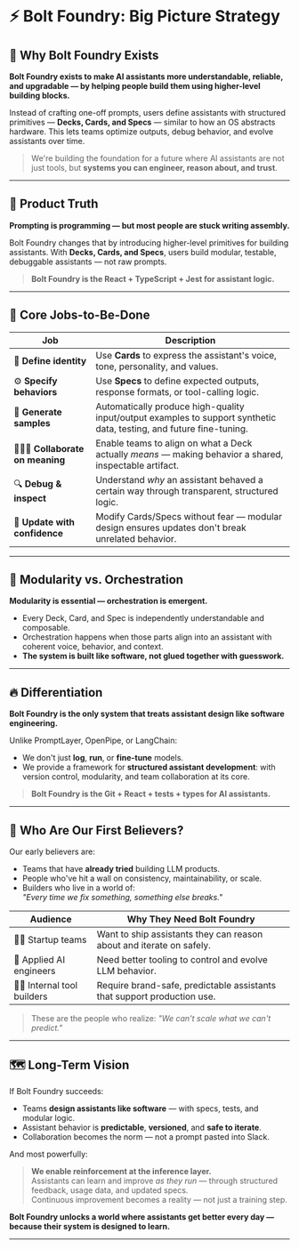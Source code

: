 # ⚡️ Bolt Foundry: Big Picture Strategy

## 🧭 Why Bolt Foundry Exists

**Bolt Foundry exists to make AI assistants more understandable, reliable, and
upgradable — by helping people build them using higher-level building blocks.**

Instead of crafting one-off prompts, users define assistants with structured
primitives — **Decks, Cards, and Specs** — similar to how an OS abstracts
hardware. This lets teams optimize outputs, debug behavior, and evolve
assistants over time.

> We're building the foundation for a future where AI assistants are not just
> tools, but **systems you can engineer, reason about, and trust**.

---

## 💎 Product Truth

**Prompting is programming — but most people are stuck writing assembly.**

Bolt Foundry changes that by introducing higher-level primitives for building
assistants. With **Decks, Cards, and Specs**, users build modular, testable,
debuggable assistants — not raw prompts.

> **Bolt Foundry is the React + TypeScript + Jest for assistant logic.**

---

## 🧰 Core Jobs-to-Be-Done

| Job                               | Description                                                                                                          |
| --------------------------------- | -------------------------------------------------------------------------------------------------------------------- |
| 🧱 **Define identity**            | Use **Cards** to express the assistant's voice, tone, personality, and values.                                       |
| ⚙️ **Specify behaviors**          | Use **Specs** to define expected outputs, response formats, or tool-calling logic.                                   |
| 🧪 **Generate samples**           | Automatically produce high-quality input/output examples to support synthetic data, testing, and future fine-tuning. |
| 🧑‍🤝‍🧑 **Collaborate on meaning** | Enable teams to align on what a Deck actually _means_ — making behavior a shared, inspectable artifact.              |
| 🔍 **Debug & inspect**            | Understand _why_ an assistant behaved a certain way through transparent, structured logic.                           |
| 🔁 **Update with confidence**     | Modify Cards/Specs without fear — modular design ensures updates don't break unrelated behavior.                     |

---

## 🧬 Modularity vs. Orchestration

**Modularity is essential — orchestration is emergent.**

- Every Deck, Card, and Spec is independently understandable and composable.
- Orchestration happens when those parts align into an assistant with coherent
  voice, behavior, and context.
- **The system is built like software, not glued together with guesswork.**

---

## 🔥 Differentiation

**Bolt Foundry is the only system that treats assistant design like software
engineering.**

Unlike PromptLayer, OpenPipe, or LangChain:

- We don't just **log**, **run**, or **fine-tune** models.
- We provide a framework for **structured assistant development**: with version
  control, modularity, and team collaboration at its core.

> **Bolt Foundry is the Git + React + tests + types for AI assistants.**

---

## 🎯 Who Are Our First Believers?

Our early believers are:

- Teams that have **already tried** building LLM products.
- People who've hit a wall on consistency, maintainability, or scale.
- Builders who live in a world of:\
  _"Every time we fix something, something else breaks."_

| Audience                    | Why They Need Bolt Foundry                                              |
| --------------------------- | ----------------------------------------------------------------------- |
| 🧑‍💻 Startup teams          | Want to ship assistants they can reason about and iterate on safely.    |
| 🧠 Applied AI engineers     | Need better tooling to control and evolve LLM behavior.                 |
| 🧑‍🏫 Internal tool builders | Require brand-safe, predictable assistants that support production use. |

> These are the people who realize: _"We can't scale what we can't predict."_

---

## 🗺 Long-Term Vision

If Bolt Foundry succeeds:

- Teams **design assistants like software** — with specs, tests, and modular
  logic.
- Assistant behavior is **predictable**, **versioned**, and **safe to iterate**.
- Collaboration becomes the norm — not a prompt pasted into Slack.

And most powerfully:

> **We enable reinforcement at the inference layer.**\
> Assistants can learn and improve _as they run_ — through structured feedback,
> usage data, and updated specs.\
> Continuous improvement becomes a reality — not just a training step.

**Bolt Foundry unlocks a world where assistants get better every day — because
their system is designed to learn.**

---
